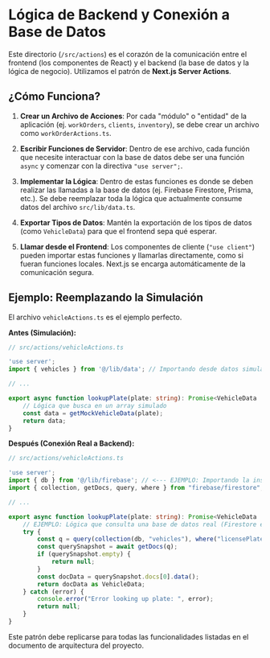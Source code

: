 # Lógica de Backend y Conexión a Base de Datos

Este directorio (`/src/actions`) es el corazón de la comunicación entre el frontend (los componentes de React) y el backend (la base de datos y la lógica de negocio). Utilizamos el patrón de **Next.js Server Actions**.

## ¿Cómo Funciona?

1.  **Crear un Archivo de Acciones**: Por cada "módulo" o "entidad" de la aplicación (ej. `workOrders`, `clients`, `inventory`), se debe crear un archivo como `workOrderActions.ts`.

2.  **Escribir Funciones de Servidor**: Dentro de ese archivo, cada función que necesite interactuar con la base de datos debe ser una función `async` y comenzar con la directiva `"use server";`.

3.  **Implementar la Lógica**: Dentro de estas funciones es donde se deben realizar las llamadas a la base de datos (ej. Firebase Firestore, Prisma, etc.). Se debe reemplazar toda la lógica que actualmente consume datos del archivo `src/lib/data.ts`.

4.  **Exportar Tipos de Datos**: Mantén la exportación de los tipos de datos (como `VehicleData`) para que el frontend sepa qué esperar.

5.  **Llamar desde el Frontend**: Los componentes de cliente (`"use client"`) pueden importar estas funciones y llamarlas directamente, como si fueran funciones locales. Next.js se encarga automáticamente de la comunicación segura.

## Ejemplo: Reemplazando la Simulación

El archivo `vehicleActions.ts` es el ejemplo perfecto.

**Antes (Simulación):**

```typescript
// src/actions/vehicleActions.ts

'use server';
import { vehicles } from '@/lib/data'; // Importando desde datos simulados

// ...

export async function lookupPlate(plate: string): Promise<VehicleData | null> {
    // Lógica que busca en un array simulado
    const data = getMockVehicleData(plate);
    return data;
}
```

**Después (Conexión Real a Backend):**

```typescript
// src/actions/vehicleActions.ts

'use server';
import { db } from '@/lib/firebase'; // <--- EJEMPLO: Importando la instancia de la base de datos
import { collection, getDocs, query, where } from "firebase/firestore"; 

// ...

export async function lookupPlate(plate: string): Promise<VehicleData | null> {
    // EJEMPLO: Lógica que consulta una base de datos real (Firestore en este caso)
    try {
        const q = query(collection(db, "vehicles"), where("licensePlate", "==", plate.toUpperCase()));
        const querySnapshot = await getDocs(q);
        if (querySnapshot.empty) {
            return null;
        }
        const docData = querySnapshot.docs[0].data();
        return docData as VehicleData;
    } catch (error) {
        console.error("Error looking up plate: ", error);
        return null;
    }
}
```

Este patrón debe replicarse para todas las funcionalidades listadas en el documento de arquitectura del proyecto.
